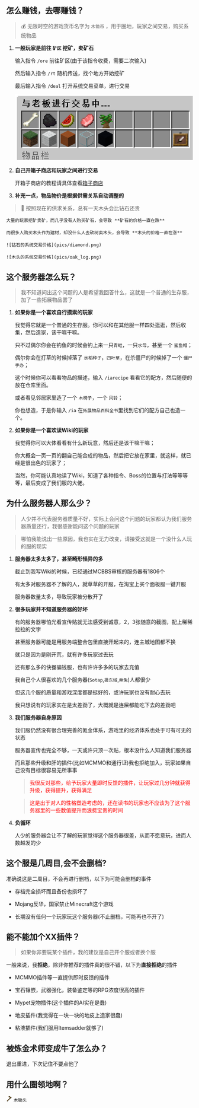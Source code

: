 ## 怎么赚钱，去哪赚钱？
> 💰 无限时空的游戏货币名字为 `木锄币` ，用于圈地，玩家之间交易，购买系统物品

1. **一般玩家是前往 `矿区` 挖矿，卖矿石**

    输入指令 `/ore` 前往矿区(由于该指令收费，需要二次输入)

    然后输入指令 `/rt` 随机传送，找个地方开始挖矿

    最后输入指令 `/deal` 打开系统交易菜单，进行交易

    ![系统交易菜单](pics/deal.png)

2. **自己开箱子商店和玩家之间进行交易**

    开箱子商店的教程请具体查看[箱子商店](quickshop.md)

3. **补充一点，物品物价是根据供需关系自动调整的**
> 💎 按照现在的供求关系，总有一天木头会比钻石还贵

    大量的玩家挖矿卖矿，而几乎没有人购买矿石，会导致 **矿石的价格一直在跌**

    而很多人购买木头作为建材，却没什么人去砍树卖木头，会导致 **木头的价格一直在涨**

    ![钻石的系统交易价格](pics/diamond.png)
    
    ![木头的系统交易价格](pics/oak_log.png)

## 这个服务器怎么玩？
> 我不知道问出这个问题的人是希望我回答什么，这就是一个普通的生存服，加了一些拓展物品罢了

1. **如果你是一个喜欢自行摸索的玩家**

    我觉得它就是一个普通的生存服。你可以和在其他服一样四处逛逛，然后收集，然后造家，该干嘛干嘛。
    
    只不过偶尔你会在钓鱼的时候会钓上来一只`青蛙`，一只`水母`，甚至一个 `鲨鱼帽`；

    偶尔你会在打草的时候掉落了 `水稻种子`，`四叶草`，在杀僵尸的时候掉了一个 `僵尸手办`；

    这个时候你可以看看物品的描述，输入 `/iarecipe` 看看它的配方，然后随便的放在仓库里面。

    或者看见邻居家里造了一个 `木椅子`，一个 `风铃`；

    你也想造，于是你输入 `/ia` 在`拓展物品百科全书`里找到它们的配方自己也造一个。

2. **如果你是一个喜欢读Wiki的玩家**

    我觉得你可以大体看看有什么新玩意，然后还是该干嘛干嘛；

    你大概会一页一页的翻自己能合成的物品，然后把它放在家里，就这样，就已经是很出色的玩家了；
    
    当然，你可能认真地读了Wiki，知道了各种指令、Boss的位置与打法等等等等，最后变成了我们服的大佬。

## 为什么服务器人那么少？

> 人少并不代表服务器质量不好，实际上会问这个问题的玩家都认为我们服务器质量还行，我很感谢能问这个问题的玩家

> 哪怕我能说出一些原因，我也实在无力改变，请接受这就是一个没什么人玩的服的现实

1. **服务器太多太多了，甚至畸形怪异的多**

    截止到我写Wiki的时候，已经通过MCBBS审核的服务器有1806个

    有太多对服务器不了解的人，就草草的开服，在淘宝上买个面板服一键开服

    服务器数量太多，导致玩家被分散开了

2. **很多玩家并不知道服务器的好坏**

    有的服务器哪怕光看宣传贴就无法感受到诚意，2，3张随意的截图，配上稀稀拉拉的文字

    甚至服务器可能是用服务端整合包里直接开起来的，连主城地图都不换

    就只是因为是刚开荒，就有许多玩家过去玩

    还有那么多的快餐骗钱服，也有许许多多的玩家去充值

    我自己个人很喜欢的几个服务器(`Sotap`,`极东域`,`奔兔`)人都很少

    但这几个服的质量和游戏深度都是挺好的，或许玩家也没有耐心去玩
    
    我只想说有的玩家实在是太差劲了，大概就是连屎都能吃下去的差劲吧

3. **我们服务器自身原因**

    我们服仍然没有很合理完善的氪金体系，游戏里的经济体系也处于可有可无的状态

    服务器宣传也完全不够，一天或许只顶一次贴，根本没什么人知道我们服务器

    而且那些升级和肝的插件(比如MCMMO和通行证)我也拒绝加入，玩家如果自己没有目标很容易无所事事

    > <font color=red>我很反对那些，给予玩家大量即时反馈的插件，让玩家过几分钟就获得升级，获得提升，获得满足</font>

    > <font color=red>这是出于对人的性格塑造考虑的，还在读书的玩家也不应该为了这个服务器里的一些数值提升而浪费宝贵的时间</font>

4. **负循环**

    人少的服务器会让不了解的玩家觉得这个服务器很差，从而不愿意玩，进而人数越发的少

    
## 这个服是几周目,会不会删档?

准确说这是二周目，不会再进行删档，以下为可能会删档的事件

+   存档完全损坏而且备份也损坏了

+   Mojang反华，国家禁止Minecraft这个游戏

+   长期没有任何一个玩家玩这个服务器(不止删档，可能再也不开了)

## 能不能加个XX插件？
> 如果你非要玩某个插件，我的建议是自己开个服或者换个服

一般来说，我**拒绝**，除非你推荐的插件真的很不错，以下为**直接拒绝**的插件

+   MCMMO插件等一直提供即时反馈的插件

+   宝石镶嵌，武器强化，装备鉴定等的RPG浓度很高的插件

+   Mypet宠物插件(这个插件的AI实在是蠢)

+   地皮插件(我觉得在一块一块的地皮上造家很蠢)

+   粘液插件(我们服用Itemsadder就够了)

## 被炼金术师变成牛了怎么办？

退出重进，下次记住不要点他了

## 用什么圈领地啊？

<img src="pics/wooden_hoe.png" class="icon"/> `木锄头`